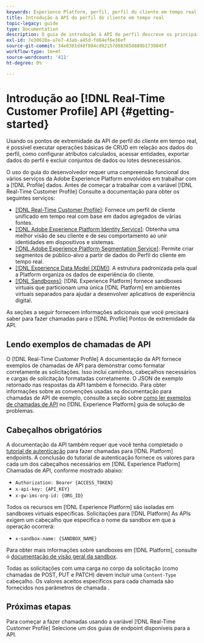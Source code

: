 ```yaml
---
keywords: Experience Platform, perfil, perfil do cliente em tempo real, solução de problemas, API
title: Introdução à API do perfil do cliente em tempo real
topic-legacy: guide
type: Documentation
description: O guia de introdução à API de perfil descreve os principais conceitos e a funcionalidade básica que você precisa saber para usar os pontos de extremidade da API de perfil do cliente em tempo real para executar operações básicas de CRUD em relação aos dados de perfil.
exl-id: 7e30610a-a7e7-43ab-a45d-fd84ef6e36ef
source-git-commit: 34e0381d40f884cd92157d08385d889b1739845f
workflow-type: tm+mt
source-wordcount: '411'
ht-degree: 0%

---
```


# Introdução ao [!DNL Real-Time Customer Profile] API {#getting-started}

Usando os pontos de extremidade da API de perfil do cliente em tempo real, é possível executar operações básicas de CRUD em relação aos dados do perfil, como configurar atributos calculados, acessar entidades, exportar dados do perfil e excluir conjuntos de dados ou lotes desnecessários.

O uso do guia do desenvolvedor requer uma compreensão funcional dos vários serviços da Adobe Experience Platform envolvidos em trabalhar com a [!DNL Profile] dados. Antes de começar a trabalhar com a variável [!DNL Real-Time Customer Profile] Consulte a documentação para obter os seguintes serviços:

* [[!DNL Real-Time Customer Profile]](../home.md): Fornece um perfil de cliente unificado em tempo real com base em dados agregados de várias fontes.
* [[!DNL Adobe Experience Platform Identity Service]](../../identity-service/home.md): Obtenha uma melhor visão de seu cliente e de seu comportamento ao unir identidades em dispositivos e sistemas.
* [[!DNL Adobe Experience Platform Segmentation Service]](../../segmentation/home.md): Permite criar segmentos de público-alvo a partir de dados do Perfil do cliente em tempo real.
* [[!DNL Experience Data Model (XDM)]](../../xdm/home.md): A estrutura padronizada pela qual a Platform organiza os dados de experiência do cliente.
* [[!DNL Sandboxes]](../../sandboxes/home.md): [!DNL Experience Platform] fornece sandboxes virtuais que particionam uma única [!DNL Platform] em ambientes virtuais separados para ajudar a desenvolver aplicativos de experiência digital.

As seções a seguir fornecem informações adicionais que você precisará saber para fazer chamadas para o [!DNL Profile] Pontos de extremidade da API.

## Lendo exemplos de chamadas de API

O [!DNL Real-Time Customer Profile] A documentação da API fornece exemplos de chamadas de API para demonstrar como formatar corretamente as solicitações. Isso inclui caminhos, cabeçalhos necessários e cargas de solicitação formatadas corretamente. O JSON de exemplo retornado nas respostas da API também é fornecido. Para obter informações sobre as convenções usadas na documentação para chamadas de API de exemplo, consulte a seção sobre [como ler exemplos de chamadas de API](../../landing/troubleshooting.md#how-do-i-format-an-api-request) no [!DNL Experience Platform] guia de solução de problemas.

## Cabeçalhos obrigatórios

A documentação da API também requer que você tenha completado o [tutorial de autenticação](https://www.adobe.com/go/platform-api-authentication-en) para fazer chamadas para [!DNL Platform] endpoints. A conclusão do tutorial de autenticação fornece os valores para cada um dos cabeçalhos necessários em [!DNL Experience Platform] Chamadas de API, conforme mostrado abaixo:

* `Authorization: Bearer {ACCESS_TOKEN}`
* `x-api-key: {API_KEY}`
* `x-gw-ims-org-id: {ORG_ID}`

Todos os recursos em [!DNL Experience Platform] são isoladas em sandboxes virtuais específicas. Solicitações para [!DNL Platform] As APIs exigem um cabeçalho que especifica o nome da sandbox em que a operação ocorrerá:

* `x-sandbox-name: {SANDBOX_NAME}`

Para obter mais informações sobre sandboxes em [!DNL Platform], consulte o [documentação de visão geral da sandbox](../../sandboxes/home.md).

Todas as solicitações com uma carga no corpo da solicitação (como chamadas de POST, PUT e PATCH) devem incluir uma `Content-Type` cabeçalho. Os valores aceitos específicos para cada chamada são fornecidos nos parâmetros de chamada .

## Próximas etapas

Para começar a fazer chamadas usando a variável [!DNL Real-Time Customer Profile] Selecione um dos guias de endpoint disponíveis para a API.
